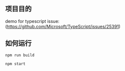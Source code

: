 ## 项目目的
demo for typescript issue: (https://github.com/Microsoft/TypeScript/issues/25391)


## 如何运行
`npm run build`

`npm start`
